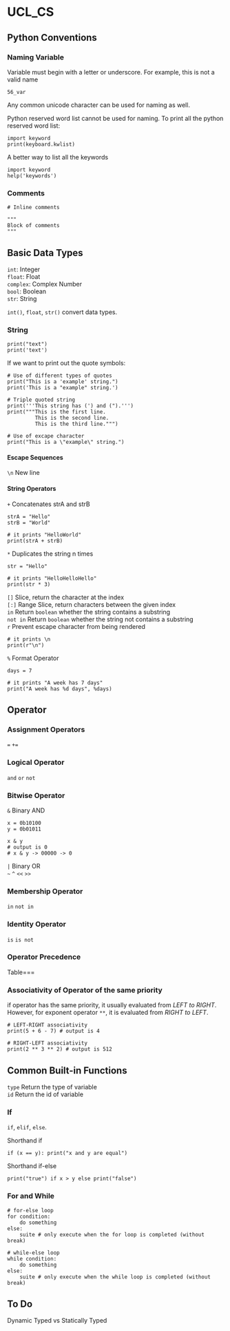 # UCL_CS

## Python Conventions

### Naming Variable

Variable must begin with a letter or underscore. For example, this is not a valid name
```
56_var
```
Any common unicode character can be used for naming as well.


Python reserved word list cannot be used for naming. To print all the python reserved word list:
```
import keyword
print(keyboard.kwlist)
```
A better way to list all the keywords
```
import keyword
help('keywords')
```

### Comments
```
# Inline comments

"""
Block of comments
"""
```

## Basic Data Types

```int```: Integer<br>
```float```: Float<br>
```complex```: Complex Number<br>
```bool```: Boolean<br>
```str```: String<br>


```int()```, ```float```, ```str()``` convert data types.


### String
```
print("text")
print('text')
```
If we want to print out the quote symbols:
```
# Use of different types of quotes
print("This is a 'example' string.")
print('This is a "example" string.')

# Triple quoted string
print('''This string has (') and (").''')
print("""This is the first line.
         This is the second line.
         This is the third line.""")

# Use of excape character
print("This is a \"example\" string.")
```

#### Escape Sequences
```\n``` New line

#### String Operators
```+``` Concatenates strA and strB
```
strA = "Hello"
strB = "World"

# it prints "HelloWorld"
print(strA + strB)
```
```*``` Duplicates the string n times
```
str = "Hello"

# it prints "HelloHelloHello"
print(str * 3)
```
```[]``` Slice, return the character at the index<br>
```[:]``` Range Slice, return characters between the given index<br>
```in``` Return ```boolean``` whether the string contains a substring<br>
```not in``` Return ```boolean``` whether the string not contains a substring<br>
```r``` Prevent escape character from being rendered
```
# it prints \n
print(r"\n")
```
```%``` Format Operator<br>
```
days = 7

# it prints "A week has 7 days"
print("A week has %d days", %days) 
```

## Operator
### Assignment Operators
```=```
```+=```


### Logical Operator
```and```
```or```
```not```

### Bitwise Operator
```&``` Binary AND<br>
```
x = 0b10100
y = 0b01011

x & y
# output is 0
# x & y -> 00000 -> 0
```
```|``` Binary OR<br>
```~```
```^```
```<<```
```>>```

### Membership Operator
```in```
```not in```

### Identity Operator
```is```
```is not```

### Operator Precedence
Table===

### Associativity of Operator of the same priority
if operator has the same priority, it usually evaluated from *LEFT to RIGHT*.
However, for exponent operator ```**```, it is evaluated from *RIGHT to LEFT*.
```
# LEFT-RIGHT associativity
print(5 + 6 - 7) # output is 4

# RIGHT-LEFT associativity
print(2 ** 3 ** 2) # output is 512
```

## Common Built-in Functions
```type``` Return the type of variable<br>
```id``` Return the id of variable<br>

### If
```if```, ```elif```, ```else```.

Shorthand if
```
if (x == y): print("x and y are equal")
```
Shorthand if-else
```
print("true") if x > y else print("false")
```

### For and While

```
# for-else loop
for condition:
    do something
else:
    suite # only execute when the for loop is completed (without break)
    
# while-else loop
while condition:
    do something
else:
    suite # only execute when the while loop is completed (without break)
```

## To Do
Dynamic Typed vs Statically Typed
